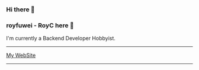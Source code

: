 ### Hi there 👋
### royfuwei - RoyC here 👋

I'm currently a Backend Developer Hobbyist.

---

[My WebSite](https://royfuwei.com)

---

<!--
**royfuwei/royfuwei** is a ✨ _special_ ✨ repository because its `README.md` (this file) appears on your GitHub profile.

Here are some ideas to get you started:

- 🔭 I’m currently working on ...
- 🌱 I’m currently learning ...
- 👯 I’m looking to collaborate on ...
- 🤔 I’m looking for help with ...
- 💬 Ask me about ...
- 📫 How to reach me: ...
- 😄 Pronouns: ...
- ⚡ Fun fact: ...
-->
